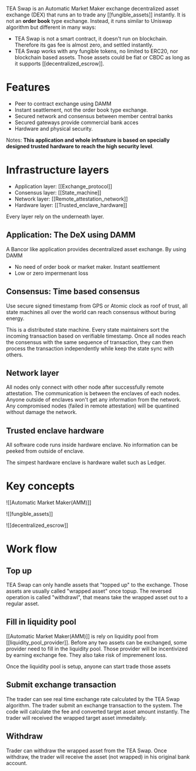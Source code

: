 
TEA Swap is an Automatic Market Maker exchange decentralized asset exchange (DEX) that runs an to trade any [[fungible_assets]] instantly. It is not an **order book** type exchange. Instead, it runs similar to Uniswap algorithm but different in many ways:
- TEA Swap is not a smart contract, it doesn't run on blockchain. Therefore its gas fee is almost zero, and settled instantly.
- TEA Swap works with any fungible tokens, no limited to ERC20, nor blockchain based assets. Those assets could be fiat or CBDC as long as it supports [[decentralized_escrow]].

# Features

- Peer to contract exchange using DAMM
- Instant seattlement, not the order book type exchange.
- Secured network and consensus between member central banks
- Secured gateways provide commercial bank acces
- Hardware and physical security. 

Notes:
**This application and whole infrasture is based on specially designed trusted hardware to reach the high security level**. 


# Infrastructure layers

- Application layer:  [[Exchange_protocol]]
- Consensus layer: [[State_machine]]
- Network layer: [[Remote_attestation_network]]
- Hardware layer: [[Trusted_enclave_hardware]]

Every layer rely on the underneath layer. 


## Application: The DeX using DAMM

A Bancor like application provides decentralized asset exchange. By using DAMM
- No need of order book or market maker.  Instant seattlement
- Low or zero impermenant loss

## Consensus: Time based consensus
Use secure signed timestamp from GPS or Atomic clock as roof of trust, all state machines all over the world can reach consensus without buring energy. 

This is a distributed state machine. Every state maintainers sort the incoming transaction based on verifiable timestamp. Once all nodes reach the consensus with the same sequence of transaction, they can then process the transaction independently while keep the state sync with others.

## Network layer

All nodes only connect with other node after successfully remote attestation. The communication is between the enclaves of each nodes. Anyone outside of enclaves won't get any information from the network. Any compromised nodes (failed in remote attestation) will be quantined without damage the network.

## Trusted enclave hardware

All software code runs inside hardware enclave. No information can be peeked from outside of enclave. 

The simpest hardware enclave is hardware wallet such as Ledger.


# Key concepts
![[Automatic Market Maker(AMM)]]

![[fungible_assets]]

![[decentralized_escrow]]
# Work flow

## Top up
TEA Swap can only handle assets that "topped up" to the exchange. Those assets are usually called "wrapped asset" once topup. The reversed operation is called "withdrawl", that means take the wrapped asset out to a regular asset. 

## Fill in liquidity pool
[[Automatic Market Maker(AMM)]] is rely on liquidity pool from [[liquidity_pool_provider]]. Before any two assets can be exchanged, some provider need to fill in the liquidity pool. Those provider will be incentivized by earning exchange fee. They also take risk of impremenent loss.

Once the liquidity pool is setup, anyone can start trade those assets

## Submit exchange transaction
The trader can see real time exchange rate calculated by the TEA Swap algorithm. The trader submit an exchange transaction to the system. The code will calculate the fee and converted target asset amount instantly. The trader will received the wrapped target asset immedaitely.

## Withdraw
Trader can withdraw the wrapped asset from the TEA Swap. Once withdraw, the trader will receive the asset (not wrapped) in his original bank account.
